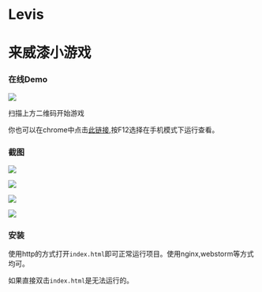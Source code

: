 # Levis

# 来威漆小游戏

### 在线Demo

![](https://raw.githubusercontent.com/eyebluecn/levis/master/img/qcode.png) 

扫描上方二维码开始游戏

你也可以在chrome中点击[此链接](http://levis.liyarou.com/),按F12选择在手机模式下运行查看。

### 截图

![](https://raw.githubusercontent.com/eyebluecn/levis/master/screenshot/1.png) 

![](https://raw.githubusercontent.com/eyebluecn/levis/master/screenshot/2.png) 

![](https://raw.githubusercontent.com/eyebluecn/levis/master/screenshot/3.png) 

![](https://raw.githubusercontent.com/eyebluecn/levis/master/screenshot/4.png)

### 安装

使用http的方式打开`index.html`即可正常运行项目。使用nginx,webstorm等方式均可。

如果直接双击`index.html`是无法运行的。

